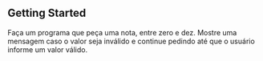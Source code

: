 ## Getting Started

Faça um programa que peça uma nota, entre zero e dez. Mostre uma mensagem caso o valor seja inválido e continue pedindo até que o usuário informe um valor válido.